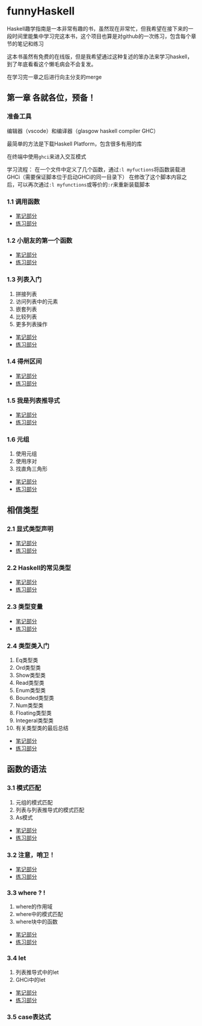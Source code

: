 # funnyHaskell

Haskell趣学指南是一本非常有趣的书，虽然现在非常忙，但我希望在接下来的一段时间里能集中学习完这本书，这个项目也算是对github的一次练习，包含每个章节的笔记和练习

这本书虽然有免费的在线版，但是我希望通过这种复述的笨办法来学习haskell，到了年底看看这个懒毛病会不会复发。

在学习完一章之后进行向主分支的merge

## 第一章 各就各位，预备！

### 准备工具

编辑器（vscode）和编译器（glasgow haskell compiler GHC）

最简单的方法是下载Haskell Platform，包含很多有用的库

在终端中使用`ghci`来进入交互模式

学习流程：
在一个文件中定义了几个函数，通过`:l myfuctions`将函数装载进GHCi（需要保证脚本位于启动GHCi的同一目录下）
在修改了这个脚本内容之后，可以再次通过`:l myfunctions`或等价的`:r`来重新装载脚本

### 1.1 调用函数

* [笔记部分](note/chapter1/1.1/fuction.md)
* [练习部分](practice/chapter1/1.1/fuction.hs)

### 1.2 小朋友的第一个函数

* [笔记部分](note/chapter1/1.2/first_function.md)
* [练习部分](practice/chapter1/1.2/first_function.hs)

### 1.3 列表入门

1. 拼接列表
2. 访问列表中的元素
3. 嵌套列表
4. 比较列表
5. 更多列表操作

* [笔记部分](note/chapter1/1.3/list.md)
* [练习部分](practice/chapter1/1.3/list.hs)

### 1.4 得州区间

* [笔记部分](note/chapter1/1.4/range.md)
* [练习部分](practice/chapter1/1.4/range.hs)

### 1.5 我是列表推导式

* [笔记部分](note/chapter1/1.5/comprehension.md)
* [练习部分](practice/chapter1/1.5/comprehension.hs)

### 1.6 元组

1. 使用元组
2. 使用序对
3. 找直角三角形

* [笔记部分](note/chapter1/1.6/tuple.md)
* [练习部分](practice/chapter1/1.6/tuple.hs)

## 相信类型

### 2.1 显式类型声明

* [笔记部分](note/chapter2/2.1/type_declare.md)
* [练习部分](practice/chapter2/2.1/type_declare.hs)

### 2.2 Haskell的常见类型

* [笔记部分](note/chapter2/2.2/common_type.md)
* [练习部分](practice/chapter2/2.2/common_type.hs)

### 2.3 类型变量

* [笔记部分](note/chapter2/2.3/type_var.md)
* [练习部分](practice/chapter2/2.3/type_var.hs)

### 2.4 类型类入门

1. Eq类型类
2. Ord类型类
3. Show类型类
4. Read类型类
5. Enum类型类
6. Bounded类型类
7. Num类型类
8. Floating类型类
9. Integeral类型类
10. 有关类型类的最后总结

* [笔记部分](note/chapter2/2.4/type_class.md)
* [练习部分](practice/chapter2/2.4/type_class.hs)

## 函数的语法

### 3.1 模式匹配

1. 元组的模式匹配
2. 列表与列表推导式的模式匹配
3. As模式

* [笔记部分](note/chapter3/3.1/pattern.md)
* [练习部分](practice/chapter3/3.1/pattern.hs)

### 3.2 注意，哨卫！

* [笔记部分](note/chapter3/3.2/guard.md)
* [练习部分](practice/chapter3/3.2/guard.hs)

### 3.3 **where ? !**

1. where的作用域
2. where中的模式匹配
3. where块中的函数

* [笔记部分](note/chapter3/3.3/where.md)
* [练习部分](practice/chapter3/3.3/where.hs)

### 3.4 let

1. 列表推导式中的let
2. GHCi中的let

* [笔记部分](note/chapter3/3.4/let.md)
* [练习部分](practice/chapter3/3.4/let.hs)


### 3.5 case表达式